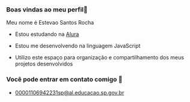 ### Boas vindas ao meu perfil👊


Meu nome é Estevao Santos Rocha

- Estou estudando na [Alura](hhtps://www.alura.com.br)

- Estou me desenvolvendo na linguagem JavaScript

- Utilizo este espaço para organização e compartilhamento dos meus projetos desenvolvidos

### Você pode entrar em contato comigo 📧

- 00001106942231sp@al.educacao.sp.gov.br
